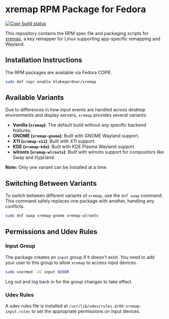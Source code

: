 

# xremap RPM Package for Fedora

[![Copr build status](https://copr.fedorainfracloud.org/coprs/blakegardner/xremap/package/xremap/status_image/last_build.png)](https://copr.fedorainfracloud.org/coprs/blakegardner/xremap/package/xremap/)

This repository contains the RPM spec file and packaging scripts for [xremap](https://github.com/k0kubun/xremap), a key remapper for Linux supporting app-specific remapping and Wayland.

## Installation Instructions

The RPM packages are available via Fedora COPR.

```bash
sudo dnf copr enable blakegardner/xremap
```

## Available Variants

Due to differences in how input events are handled across desktop environments and display servers, `xremap` provides several variants:

- **Vanilla (`xremap`)**: The default build without any specific backend features.
- **GNOME (`xremap-gnome`)**: Built with GNOME Wayland support.
- **X11 (`xremap-x11`)**: Built with X11 support.
- **KDE (`xremap-kde`)**: Built with KDE Plasma Wayland support.
- **wlroots (`xremap-wlroots`)**: Built with wlroots support for compositors like Sway and Hyprland.

**Note:** Only one variant can be installed at a time.

## Switching Between Variants

To switch between different variants of `xremap`, use the `dnf swap` command. This command safely replaces one package with another, handling any conflicts.

```bash
sudo dnf swap xremap-gnome xremap-wlroots
```

## Permissions and Udev Rules

### Input Group

The package creates an `input` group if it doesn't exist. You need to add your user to this group to allow `xremap` to access input devices.

```bash
sudo usermod -aG input $USER
```

Log out and log back in for the group changes to take effect.

### Udev Rules

A udev rules file is installed at `/usr/lib/udev/rules.d/00-xremap-input.rules` to set the appropriate permissions on input devices.
